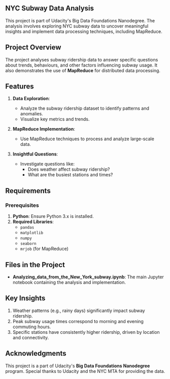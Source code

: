 ## NYC Subway Data Analysis

This project is part of Udacity's Big Data Foundations Nanodegree. The analysis involves exploring NYC subway data to uncover meaningful insights and implement data processing techniques, including MapReduce.

## Project Overview

The project analyses subway ridership data to answer specific questions about trends, behaviours, and other factors influencing subway usage. It also demonstrates the use of **MapReduce** for distributed data processing.

## Features

1. **Data Exploration**:
   - Analyze the subway ridership dataset to identify patterns and anomalies.
   - Visualize key metrics and trends.
   
2. **MapReduce Implementation**:
   - Use MapReduce techniques to process and analyze large-scale data.

3. **Insightful Questions**:
   - Investigate questions like:
     - Does weather affect subway ridership?
     - What are the busiest stations and times?


## Requirements

### Prerequisites
1. **Python**: Ensure Python 3.x is installed.
2. **Required Libraries**:
   - `pandas`
   - `matplotlib`
   - `numpy`
   - `seaborn`
   - `mrjob` (for MapReduce)

## Files in the Project

- **Analyzing_data_from_the_New_York_subway.ipynb**: The main Jupyter notebook containing the analysis and implementation.

## Key Insights

1. Weather patterns (e.g., rainy days) significantly impact subway ridership.
2. Peak subway usage times correspond to morning and evening commuting hours.
3. Specific stations have consistently higher ridership, driven by location and connectivity.

## Acknowledgments

This project is a part of Udacity's **Big Data Foundations Nanodegree** program. Special thanks to Udacity and the NYC MTA for providing the data.
